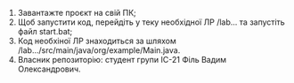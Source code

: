 1. Завантажте проєкт на свій ПК;
2. Щоб запустити код, перейдіть у теку необхідної ЛР /lab... та запустіть файл start.bat;
3. Код необхіної ЛР знаходиться за шляхом /lab.../src/main/java/org/example/Main.java.
4. Власник репозиторію: студент групи ІС-21 Філь Вадим Олександрович.
